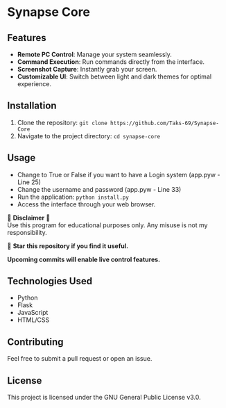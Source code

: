 # Synapse Core

## Features
- **Remote PC Control**: Manage your system seamlessly.
- **Command Execution**: Run commands directly from the interface.
- **Screenshot Capture**: Instantly grab your screen.
- **Customizable UI**: Switch between light and dark themes for optimal experience.

## Installation
1. Clone the repository: `git clone https://github.com/Taks-69/Synapse-Core`
2. Navigate to the project directory: `cd synapse-core`

## Usage
- Change to True or False if you want to have a Login system (app.pyw - Line 25)
- Change the username and password (app.pyw - Line 33)
- Run the application: `python install.py`
- Access the interface through your web browser.

📌 **Disclaimer** 📌  
Use this program for educational purposes only. Any misuse is not my responsibility.

🌟 **Star this repository if you find it useful.**

**Upcoming commits will enable live control features.**

## Technologies Used
- Python
- Flask
- JavaScript
- HTML/CSS

## Contributing
Feel free to submit a pull request or open an issue.

## License
This project is licensed under the GNU General Public License v3.0.

